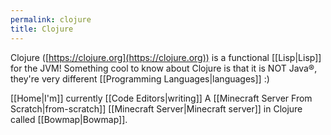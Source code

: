 ```yaml
---
permalink: clojure
title: Clojure
---
```

Clojure ([https://clojure.org](https://clojure.org)) is a functional [[Lisp|Lisp]] for the JVM! Something cool to know about Clojure is that it is NOT Java®, they're very different [[Programming Languages|languages]] :)

[[Home|I'm]] currently [[Code Editors|writing]] A [[Minecraft Server From Scratch|from-scratch]] [[Minecraft Server|Minecraft server]] in Clojure called [[Bowmap|Bowmap]].
